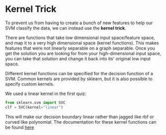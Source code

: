 # Kernel Trick

To prevent us from having to create a bunch of new features to help our SVM classify the data, we can instead use the **kernel trick**.

There are functions that take low dimensional input space/feature space, and map it to a very high dimensional space (kernel functions). This makes features that were not linearly separable on a graph separable. Once you get the solution you are looking for from your high-dimensional input space, you can take that solution and change it back into its' original low input space.

Different kernel functions can be specified for the decision function of a SVM. Common kernels are provided by sklearn, but it is also possible to specify custom kernels. 

We used a linear kernel in the first quiz:

```python
from sklearn.svm import SVC
clf = SVC(kernel="linear")
```

This will make our decision boundary linear rather than jagged like rbf or curved like polynomial. The documentation for these kernel functions can be found [here](http://scikit-learn.org/stable/modules/svm.html#svm-kernels)
